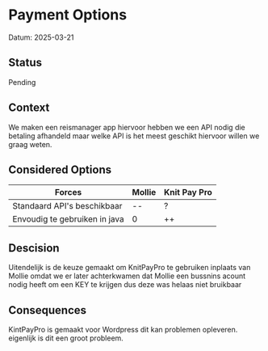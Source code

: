 # Payment Options
Datum: 2025-03-21
## Status
Pending

## Context
We maken een reismanager app hiervoor hebben we een API nodig die betaling afhandeld maar welke API is het meest geschikt hiervoor willen we graag weten.

## Considered Options
| Forces                         | Mollie | Knit Pay Pro  |
|--------------------------------|--------|---------------|
| Standaard API's beschikbaar    | --     | ?             |
| Envoudig te gebruiken in java  | 0      | ++            |

## Descision
Uitendelijk is de keuze gemaakt om KnitPayPro te gebruiken inplaats van Mollie omdat we er later achterkwamen dat Mollie een bussnins acount nodig heeft om een KEY te krijgen dus deze was helaas niet bruikbaar

## Consequences
KintPayPro is gemaakt voor Wordpress dit kan problemen opleveren. eigenlijk is dit een groot probleem.


